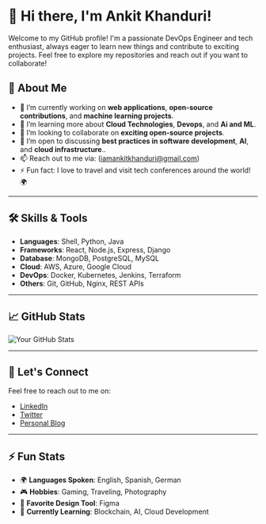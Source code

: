 # 👋 Hi there, I'm Ankit Khanduri!

Welcome to my GitHub profile! I'm a passionate DevOps Engineer and tech enthusiast, always eager to learn new things and contribute to exciting projects. Feel free to explore my repositories and reach out if you want to collaborate!

## 🚀 About Me

- 🔭 I’m currently working on **web applications**, **open-source contributions**, and **machine learning projects**.
- 🌱 I’m learning more about **Cloud Technologies**, **Devops**, and **Ai and ML**.
- 👯 I’m looking to collaborate on **exciting open-source projects**.
- 🤔 I’m open to discussing **best practices in software development**, **AI**, and **cloud infrastructure**..
- 📫 Reach out to me via: (iamankitkhanduri@gmail.com)
- ⚡ Fun fact: I love to travel and visit tech conferences around the world! 🌍

---

## 🛠️ Skills & Tools

- **Languages**: Shell, Python, Java
- **Frameworks**: React, Node.js, Express, Django
- **Database**: MongoDB, PostgreSQL, MySQL
- **Cloud**: AWS, Azure, Google Cloud
- **DevOps**: Docker, Kubernetes, Jenkins, Terraform
- **Others**: Git, GitHub, Nginx, REST APIs

---

## 📈 GitHub Stats

![Your GitHub Stats](https://github-readme-stats.vercel.app/api?username=yourusername&show_icons=true&count_private=true&hide=prs&theme=dracula)

---

## 💬 Let's Connect

Feel free to reach out to me on:

- [LinkedIn](https://www.linkedin.com/in/yourname/)
- [Twitter](https://twitter.com/yourhandle)
- [Personal Blog](https://yourblog.com)

---

## ⚡ Fun Stats

- 🌍 **Languages Spoken**: English, Spanish, German
- 🎮 **Hobbies**: Gaming, Traveling, Photography
- 🎨 **Favorite Design Tool**: Figma
- 🌱 **Currently Learning**: Blockchain, AI, Cloud Development

